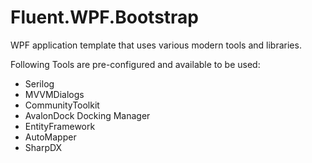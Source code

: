 # Fluent.WPF.Bootstrap
WPF application template that uses various modern tools and libraries.

Following Tools are pre-configured and available to be used:
- Serilog
- MVVMDialogs
- CommunityToolkit
- AvalonDock Docking Manager
- EntityFramework
- AutoMapper
- SharpDX
